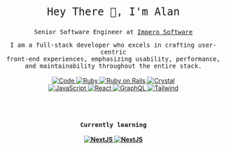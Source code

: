 <!-- Intro  -->
<p align="center" style="font-size: 24px;">
  <samp>Hey There 👋, I'm Alan</samp>
</p>
<p align="center">
  <samp>Senior Software Engineer at <a target="_blank" href="https://imperosoftware.com/">Impero Software</a></samp>
</p>
<p align="center">
  <!-- Organisation  -->
  <samp>
  I am a full-stack developer who excels in crafting user-centric 
  <br>
  front-end experiences, emphasizing usability, performance, 
  <br>
  and maintainability throughout the entire stack.
  </samp>
  <br>
  <br>
  <!-- Programming Languages -->
  <!-- Code logo -->
  <a href="https://github.com/r3id?tab=repositories" target="_blank">
    <img alt="Code" src="https://img.shields.io/badge/-code-FF5B4D?style=flat-square&logo=plex&logoColor=white">
  </a>
  <!-- Ruby -->
  <a href="https://www.ruby-lang.org/en/" target="_blank">
    <img alt="Ruby" src="https://img.shields.io/badge/-ruby-841922?style=flat-square&logo=ruby&logoColor=white">
  </a>
  <!-- Ruby on Rails -->
  <a href="https://rubyonrails.org" target="_blank">
    <img alt="Ruby on Rails" src="https://img.shields.io/badge/-ruby_on_rails-CC0000?style=flat-square&logo=rubyonrails&logoColor=white">
  </a>
  <!-- Crystal -->
  <a href="https://www.crystal-lang.org/" target="_blank">
    <img alt="Crystal" src="https://img.shields.io/badge/-crystal-000000?style=flat-square&logo=crystal&logoColor=white">
  </a>
  <br>
  <!-- JavaScript -->
  <a href="https://www.javascript.com" target="_blank">
    <img alt="JavaScript" src="https://img.shields.io/badge/-javascript-F7DF1E?style=flat-square&logo=javascript&logoColor=black">
  </a>
  <!-- React -->
  <a href="https://reactjs.org" target="_blank">
    <img alt="React" src="https://img.shields.io/badge/-react-333333?style=flat-square&logo=react&logoColor=61DAFB">
  </a>
  <!-- GraphQL -->
  <a href="https://graphql.com" target="_blank">
    <img alt="GraphQL" src="https://img.shields.io/badge/-graphQL-E10098?style=flat-square&logo=graphql&logoColor=white">
  </a>
  <!-- Tailwind -->
  <a href="https://tailwindcss.com" target="_blank">
    <img alt="Tailwind" src="https://img.shields.io/badge/-tailwind-06B6D4?style=flat-square&logo=tailwindcss&logoColor=white">
  </a>
</p>
<br>
<br>
<!-- Intro  -->
<h4 align="center">
  <samp>Currently learning</samp>
  <br><br>
  <a href="https://nextjs.org" target="_blank">
    <img alt="NextJS" src="https://img.shields.io/badge/-nextJS-333333?style=flat-square&logo=nextdotjs&logoColor=white">
  </a>
  <a href="https://www.scrumalliance.org" target="_blank">
    <img alt="NextJS" src="https://img.shields.io/badge/-scrum_alliance-009FDA?style=flat-square&logo=scrumalliance&logoColor=white">
  </a>
</h4>
<br>
